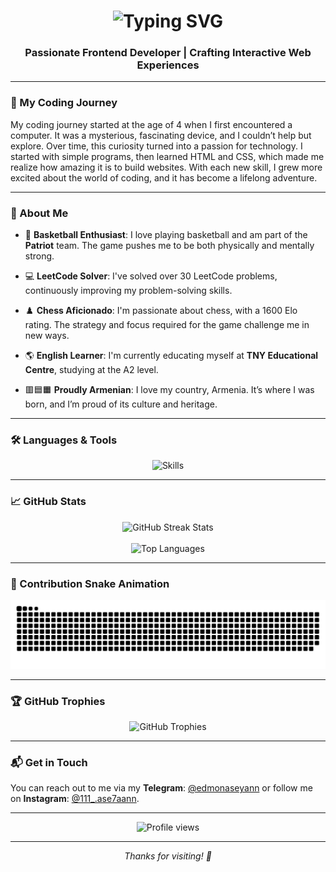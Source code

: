 <h1 align="center">
  <img src="https://readme-typing-svg.demolab.com/?font=Fira+Code&size=36&duration=3000&pause=1000&color=00BFFF&center=true&vCenter=true&width=500&height=70&lines=Hello+%F0%9F%91%8B%2C+I'm+Edmonus;HTML+CSS+JavaScript;Learning+Python+%F0%9F%90%8D" alt="Typing SVG" />
</h1>

<h3 align="center">
  Passionate Frontend Developer | Crafting Interactive Web Experiences
</h3>

---

### 🧒 My Coding Journey

My coding journey started at the age of 4 when I first encountered a computer. It was a mysterious, fascinating device, and I couldn’t help but explore. Over time, this curiosity turned into a passion for technology. I started with simple programs, then learned HTML and CSS, which made me realize how amazing it is to build websites. With each new skill, I grew more excited about the world of coding, and it has become a lifelong adventure.

---

### 🧠 About Me

- 🏀 **Basketball Enthusiast**: I love playing basketball and am part of the **Patriot** team. The game pushes me to be both physically and mentally strong.
  
- 💻 **LeetCode Solver**: I've solved over 30 LeetCode problems, continuously improving my problem-solving skills.

- ♟️ **Chess Aficionado**: I'm passionate about chess, with a 1600 Elo rating. The strategy and focus required for the game challenge me in new ways.

- 🌎 **English Learner**: I'm currently educating myself at **TNY Educational Centre**, studying at the A2 level.

- 🟥🟦🟧 **Proudly Armenian**: I love my country, Armenia. It’s where I was born, and I’m proud of its culture and heritage.

---

### 🛠️ Languages & Tools

<div align="center">
  <img src="https://skillicons.dev/icons?i=html,css,js,python,github,vscode" alt="Skills" />
</div>

---

### 📈 GitHub Stats

<div align="center">
  <img width="390" src="https://github-readme-streak-stats.herokuapp.com/?user=Edmonas2011&theme=react&border_radius=10" alt="GitHub Streak Stats"/>
  <br/><br/>
  <img width="325" src="https://github-readme-stats.vercel.app/api/top-langs/?username=Edmonas2011&layout=compact&theme=react&border_radius=10" alt="Top Languages"/>
</div>

---

### 🐍 Contribution Snake Animation

<div align="center">
  <picture>
    <source media="(prefers-color-scheme: dark)" srcset="https://raw.githubusercontent.com/platane/snk/output/github-contribution-grid-snake-dark.svg">
    <source media="(prefers-color-scheme: light)" srcset="https://raw.githubusercontent.com/platane/snk/output/github-contribution-grid-snake.svg">
    <img alt="github contribution grid snake animation" src="https://raw.githubusercontent.com/platane/snk/output/github-contribution-grid-snake.svg" />
  </picture>
</div>

---

### 🏆 GitHub Trophies

<div align="center">
  <img src="https://github-profile-trophy.vercel.app/?username=Edmonas2011&theme=onedark&no-frame=true&no-bg=true&margin-w=4" alt="GitHub Trophies"/>
</div>

---

### 📬 Get in Touch

You can reach out to me via my **Telegram**: [@edmonaseyann](https://t.me/edmonaseyann) or follow me on **Instagram**: [@111_.ase7aann](https://www.instagram.com/111_.ase7aann/).

---

<div align="center">
  <img src="https://komarev.com/ghpvc/?username=Edmonas2011&color=blue" alt="Profile views"/>
</div>

---

<p align="center"><i>Thanks for visiting! 🚀</i></p>
